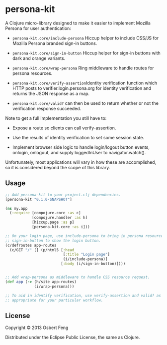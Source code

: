 # persona-kit

A Clojure micro-library designed to make it easier to implement
Mozilla Persona for user authentication:

* <code>persona-kit.core/include-persona</code> Hiccup helper to
  include CSS/JS for Mozilla Persona branded sign-in buttons.

* <code>persona-kit.core/sign-in-button</code> Hiccup helper for
  sign-in buttons with dark and orange variants.

* <code>persona-kit.core/wrap-persona</code> Ring middleware to
  handle routes for persona resources.

* <code>persona-kit.core/verify-assertion</code>Identity verification
  function which HTTP posts to verifier.login.persona.org for identity
  verification and returns the JSON response as a map.

* <code>persona-kit.core/valid?</code> can then be used to return
  whether or not the verification response succeeded.

Note to get a full implementation you still have to:

* Expose a route so clients can call verify-assertion.

* Use the results of identity verification to set some session state.

* Implement browser side logic to handle login/logout button events,
  onlogin, onlogout, and supply loggedInUser to navigator.watch().

Unfortunately, most applications will vary in how these are
accomplished, so it is considered beyond the scope of this library.

## Usage

```Clojure
;; Add persona-kit to your project.clj dependencies.
[persona-kit "0.1.0-SNAPSHOT"]

(ns my.app
  (:require [compojure.core :as c]
            [compojure.handler :as h]
            [hiccup.page :as p]
            [persona-kit.core :as i]))

;; On your login page, use include-persona to bring in persona resources, 
;; sign-in-button to show the login button.
(c/defroutes app-routes
  (c/GET "/" [] (p/html5 [:head
                          [:title "Login page"]
                          (i/include-persona)]
                         [:body (i/sign-in-button)])))


;; Add wrap-persona as middleware to handle CSS resource request.
(def app (-> (h/site app-routes)
             (i/wrap-persona)))

;; To aid in identify verification, use verify-assertion and valid? as
;; appropriate for your particular workflow.
 ```

## License

Copyright © 2013 Osbert Feng

Distributed under the Eclipse Public License, the same as Clojure.
